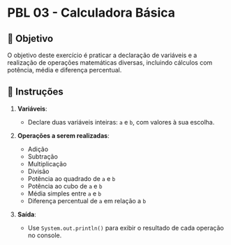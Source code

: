 # PBL 03 - Calculadora Básica

## 🎯 Objetivo
O objetivo deste exercício é praticar a declaração de variáveis e a realização de operações matemáticas diversas, incluindo cálculos com potência, média e diferença percentual.

## 📝 Instruções

1. **Variáveis**:
   - Declare duas variáveis inteiras: `a` e `b`, com valores à sua escolha.

2. **Operações a serem realizadas**:
   - Adição
   - Subtração
   - Multiplicação
   - Divisão
   - Potência ao quadrado de `a` e `b`
   - Potência ao cubo de `a` e `b`
   - Média simples entre `a` e `b`
   - Diferença percentual de `a` em relação a `b`

3. **Saída**:
   - Use `System.out.println()` para exibir o resultado de cada operação no console.
